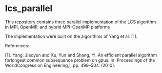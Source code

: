 # lcs_parallel
This repository contains three parallel implementation of the LCS algorithm in MPI, OpenMP, and hybrid MPI-OpenMP platforms

The implementation were built on the algorithms of Yang et al. [1].


References: 

[1]. Yang,  Jiaoyun  and  Xu,  Yun  and  Shang,  Yi:  An  efficient  parallel  algorithm  forlongest  common  subsequence  problem  on  gpus.  In:  Proceedings  of  the  WorldCongress on Engineering,1, pp. 499–504. (2010).

